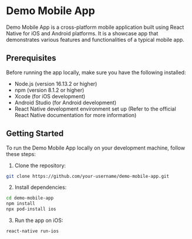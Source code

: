 # Demo Mobile App

Demo Mobile App is a cross-platform mobile application built using React Native for iOS and Android platforms. It is a showcase app that demonstrates various features and functionalities of a typical mobile app.

## Prerequisites

Before running the app locally, make sure you have the following installed:

- Node.js (version 16.13.2 or higher)
- npm (version 8.1.2 or higher)
- Xcode (for iOS development)
- Android Studio (for Android development)
- React Native development environment set up (Refer to the official React Native documentation for more information)

## Getting Started

To run the Demo Mobile App locally on your development machine, follow these steps:

1. Clone the repository:

```bash
git clone https://github.com/your-username/demo-mobile-app.git
```

2. Install dependencies:

```bash
cd demo-mobile-app
npm install
npx pod-install ios
```

3. Run the app on iOS:

```bash
react-native run-ios
```
